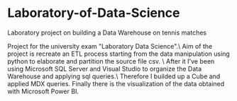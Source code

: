 # Laboratory-of-Data-Science
Laboratory project on building a Data Warehouse on tennis matches

Project for the university exam "Laboratory Data Science".\\ Aim of the project is recreate an ETL process starting from the data manipulation using python to elaborate and partition the source file csv. \\
After it I've been using Microsoft SQL Server and Visual Studio to organize the Data Warehouse and applying sql queries.\\
Therefore I builded up a Cube and applied MDX queries. Finally there is the visualization of the data obtained with Microsoft Power BI.
